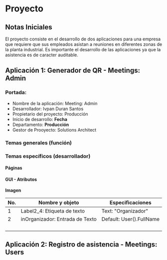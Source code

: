 # Proyecto

## Notas Iniciales

El proyecto consiste en el desarrollo de dos aplicaciones para una empresa que requiere que sus empleados asistan a reuniones en diferentes zonas de la planta industrial. Es importante el desarrollo de las aplicaciones ya que la asistencia es de caracter auditable. 

## Aplicación 1: Generador de QR - Meetings: Admin

### Portada: 

+ Nombre de la aplicación: Meeting: Admin
+ Desarrollador: Ivpan Duran Santos
+ Propietario del proyecto: Producción
+ Inicio de desarrollo: **Fecha**
+ Departamento: **Producción**
+ Gestor de Prooyecto: Solutions Architect


### Temas generales (función)


### Temas específicos (desarrollador)


#### Páginas


#### GUI - Atributos

**Imagen**


| No. | Nombre y objeto | Especificaciones | 
| --- | --- | --- |
| 1 | Label2_4: Etiqueta de texto | Text: "Organizador" |
| 2 | inOrganizador: Entrada de Texto | Default: User().FullName |
|  |  |  |
|  |  |  |
|  |  |  |
|  |  |  |



## Aplicación 2: Registro de asistencia - Meetings: Users






















